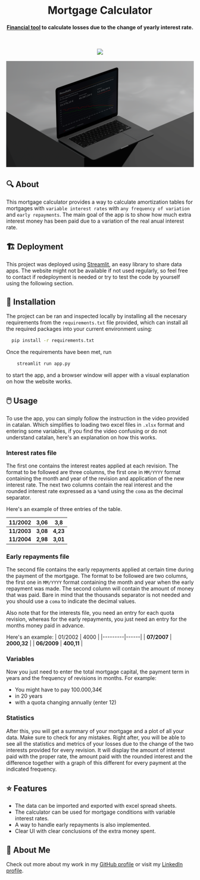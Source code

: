 
<h1 align="center">
  Mortgage Calculator
  <br>
</h1>

<h4 align="center"><a href="https://mortgage-calculator.streamlit.app/" target="_blank">Financial tool</a> to calculate losses due to the change of yearly interest rate.</h4>

<br>
<p align="center">
<a href="https://www.linkedin.com/in/biel-altimira-tarter/"><img src="https://img.shields.io/badge/LinkedIn-0077B5?style=for-the-badge&logo=linkedin&logoColor=white"></a>
</p>

<p align="center">
  <a href="https://mortgage-calculator.streamlit.app/">
    <img src="mockup.png"
         alt="mockup">
  </a>
</p>

## 🔍 About

This mortgage calculator provides a way to calculate amortization tables for mortgages with `variable interest rates` with `any frequency of variation` and `early repayments`. The main goal of the app is to show how much extra interest money has been paid due to a variation of the real anual interest rate.



## 🏗️ Deployment

This project was deployed using [Streamlit](https://streamlit.io/), an easy library to share data apps. The website might not be available if not used regularly, so feel free to contact if redeployment is needed or try to test the code by yourself using the following section.
## 🔨 Installation

The project can be ran and inspected locally by installing all the necesary requirements from the `requirements.txt` file provided, which can install all the required packages into your current environment using: 

```bash
  pip install -r requirements.txt
```

Once the requirements have been met, run 

```bash
    streamlit run app.py
```

to start the app, and a browser window will apper with a visual explanation on how the website works.



    
## 🖱️ Usage

To use the app, you can simply follow the instruction in the video provided in catalan. Which simplifies to loading two excel files in `.xlsx` format and entering some variables, if you find the video confusing or do not understand catalan, here's an explanation on how this works.

### Interest rates file
The first one contains the interest reates applied at each revision. The format to be followed are three columns, the first one in `MM/YYYY` format containing the month and year of the revision and application of the new interest rate. The next two columns contain the real interest and the rounded interest rate expressed as a `%`and using the `coma` as the decimal separator.

Here's an example of three entries of the table.

| 11/2002 | 3,06 | 3,8  |
|---------|------|------|
| **11/2003** | **3,08** | **4,23** |
| **11/2004** | **2,98** | **3,01** |


### Early repayments file
The second file contains the early repayments applied at certain time during the payment of the mortgage. The format to be followed are two columns, the first one in `MM/YYYY` format containing the month and year when the early repayment was made. The second column will contain the amount of money that was paid. Bare in mind that the thousands separator is not needed and you should use a `coma` to indicate the decimal values. 

Also note that for the interests file, you need an entry for each quota revision, whereas for the early repayments, you just need an entry for the months money paid in advance.

Here's an example:
| 01/2002 | 4000 |
|---------|------|
| **07/2007** | **2000,32** |
| **06/2009** | **400,11** |

### Variables
Now you just need to enter the total mortgage capital, the payment term in years and the frequency of revisions in months. For example: 
- You might have to pay 100.000,34€
- in 20 years
- with a quota changing annually (enter 12)

### Statistics
After this, you will get a summary of your mortgage and a plot of all your data. Make sure to check for any mistakes. Right after, you will be able to see all the statistics and metrics of your losses due to the change of the two interests provided for every revision. It will display the amount of interest paid with the proper rate, the amount paid with the rounded interest and the difference together with a graph of this different for every payment at the indicated frequency.
## ⭐ Features


- The data can be imported and exported with excel spread sheets.
- The calculator can be used for mortgage conditions with variable interest rates.
- A way to handle early repayments is also implemented.
- Clear UI with clear conclusions of the extra money spent.



## 🚀 About Me
Check out more about my work in my [GitHub profile](https://github.com/upc/) or visit my [LinkedIn profile](https://www.linkedin.com/in/biel-altimira-tarter/).


